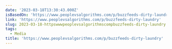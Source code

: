 ```yaml
---
date: '2023-03-18T13:30:43.000Z'
isBasedOn: 'https://www.peoplevsalgorithms.com/p/buzzfeeds-dirty-laundry'
link: 'https://www.peoplevsalgorithms.com/p/buzzfeeds-dirty-laundry'
slug: 2023-03-18-httpswwwpeoplevsalgorithmscompbuzzfeeds-dirty-laundry
tags:
  - Media
title: 'https://www.peoplevsalgorithms.com/p/buzzfeeds-dirty-laundry'
---
```


